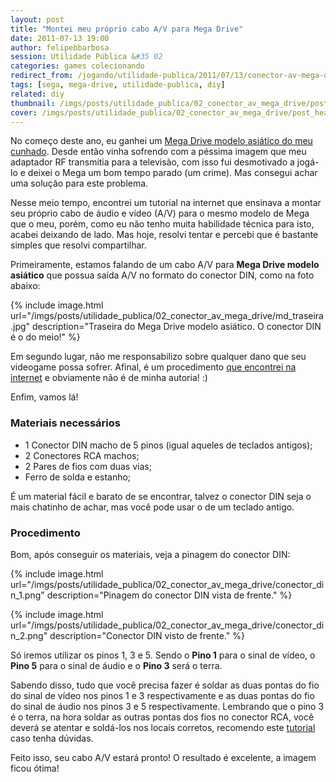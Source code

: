 ```yaml
---
layout: post
title: "Montei meu próprio cabo A/V para Mega Drive"
date: 2011-07-13 19:00
author: felipebbarbosa
session: Utilidade Pública &#35 02
categories: games colecionando
redirect_from: /jogando/utilidade-publica/2011/07/13/conector-av-mega-drive.html
tags: [sega, mega-drive, utilidade-publica, diy]
related: diy
thumbnail: /imgs/posts/utilidade_publica/02_conector_av_mega_drive/post_thumbnail.jpg
cover: /imgs/posts/utilidade_publica/02_conector_av_mega_drive/post_header.jpg
---
```


No começo deste ano, eu ganhei um [Mega Drive modelo asiático do meu cunhado](/colecionando/colecao-pessoal/2011/01/08/aquisicao-mega-drive.html).
Desde então vinha sofrendo com a péssima imagem que meu adaptador RF transmitia para a televisão, com isso
fui desmotivado a jogá-lo e deixei o Mega um bom tempo parado (um crime). Mas consegui achar
uma solução para este problema.

<!--more-->

Nesse meio tempo, encontrei um tutorial na internet que ensinava a montar seu próprio cabo de
áudio e vídeo (A/V) para o mesmo modelo de Mega que o meu, porém, como eu não tenho muita habilidade
técnica para isto, acabei deixando de lado. Mas hoje, resolvi tentar e percebi que é bastante
simples que resolvi compartilhar.

Primeiramente, estamos falando de um cabo A/V para **Mega Drive modelo asiático** que possua
saída A/V no formato do conector DIN, como na foto abaixo:

{% include image.html
  url="/imgs/posts/utilidade_publica/02_conector_av_mega_drive/md_traseira.jpg"
  description="Traseira do Mega Drive modelo asiático. O conector DIN é o do meio!" %}

Em segundo lugar, não me responsabilizo sobre qualquer dano que seu videogame possa sofrer.
Afinal, é um procedimento [que encontrei na internet](http://saturnoz.blogspot.com.br/2009/05/monte-um-cabo-av-para-seu-mega-drive.html)
e obviamente não é de minha autoria! :)

Enfim, vamos lá!

### Materiais necessários

- 1 Conector DIN macho de 5 pinos (igual aqueles de teclados antigos);
- 2 Conectores RCA machos;
- 2 Pares de fios com duas vias;
- Ferro de solda e estanho;

É um material fácil e barato de se encontrar, talvez o conector DIN seja o mais chatinho de achar,
mas você pode usar o de um teclado antigo.

### Procedimento

Bom, após conseguir os materiais, veja a pinagem do conector DIN:

{% include image.html url="/imgs/posts/utilidade_publica/02_conector_av_mega_drive/conector_din_1.png" description="Pinagem do conector DIN vista de frente." %}

{% include image.html url="/imgs/posts/utilidade_publica/02_conector_av_mega_drive/conector_din_2.png" description="Conector DIN visto de frente." %}

Só iremos utilizar os pinos 1, 3 e 5. Sendo o **Pino 1** para o sinal de vídeo, o **Pino 5** para
o sinal de áudio e o **Pino 3** será o terra.

Sabendo disso, tudo que você precisa fazer é soldar as duas pontas do fio do sinal de vídeo nos
pinos 1 e 3 respectivamente e as duas pontas do fio do sinal de áudio nos pinos 3 e 5 respectivamente.
Lembrando que o pino 3 é o terra, na hora soldar as outras pontas dos fios no conector RCA, você
deverá se atentar e soldá-los nos locais corretos, recomendo este [tutorial](https://pt.wikihow.com/Fazer-Cabos-RCA) caso tenha dúvidas.

Feito isso, seu cabo A/V estará pronto! O resultado é excelente, a imagem ficou ótima!
